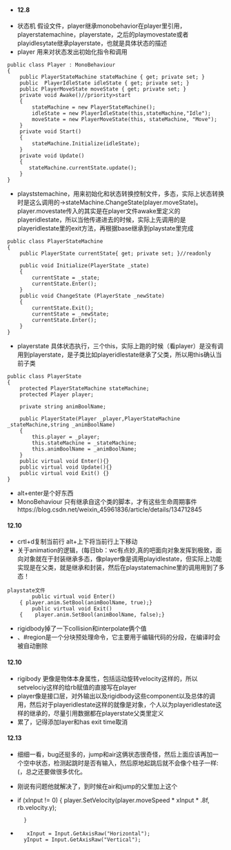 + #### 12.8
+ 状态机 假设文件，player继承monobehavior在player里引用，playerstatemachine，playerstate，之后的playmovestate或者playidlesytate继承playerstate，也就是具体状态的描述   
+ player 用来对状态发出初始化指令和调用
```
public class Player : MonoBehaviour
{
    public PlayerStateMachine stateMachine { get; private set; }
    public  PlayerIdleState idleState { get; private set; }
    public PlayerMoveState moveState { get; private set; }
    private void Awake()//priority>start
    {
        stateMachine = new PlayerStateMachine();
        idleState = new PlayerIdleState(this,stateMachine,"Idle");
        moveState = new PlayerMoveState(this, stateMachine, "Move");
    }
    private void Start()
    {
        stateMachine.Initialize(idleState);
    }
    private void Update()
    {
       stateMachine.currentState.update();
    }
}
```
+ playststemachine，用来初始化和状态转换控制文件，多态，实际上状态转换时是这么调用的->stateMachine.ChangeState(player.moveState)。player.movestate传入的其实是在player文件awake里定义的playeridlestate，所以当他传递进去的时候，实际上先调用的是playeridlestate里的exit方法，再根据base继承到playstate里完成
```
public class PlayerStateMachine 
{
    public PlayerState currentState{ get; private set; }//readonly
    
    public void Initialize(PlayerState _state)
    {
        currentState = _state;
        currentState.Enter();
    }
    public void ChangeState (PlayerState _newState)
    {
        currentState.Exit();
        currentState = _newState;
        currentState.Enter();
    }
}
```
+ playerstate 具体状态执行，三个this，实际上跑的时候（看player）是没有调用到playerstate，是子类比如playeridlestate继承了父类，所以用this确认当前子类
```
public class PlayerState
{
    protected PlayerStateMachine stateMachine;
    protected Player player;

    private string animBoolName;

    public PlayerState(Player _player,PlayerStateMachine _stateMachine,string _animBoolName)
    {
        this.player = _player;
        this.stateMachine = _stateMachine;
        this.animBoolName = _animBoolName;
    }
    public virtual void Enter(){}
    public virtual void Update(){}
    public virtual void Exit() {}
}
```
+ alt+enter是个好东西
+ MonoBehaviour 只有继承自这个类的脚本，才有这些生命周期事件https://blog.csdn.net/weixin_45961836/article/details/134712845


#### 12.10
+  crtl+d复制当前行 alt+上下将当前行上下移动
+ 关于animation的逻辑，(每日bb：wc有点妙,真的吧面向对象发挥到极致，面向对象就在于封装继承多态，像player像是调用playidlestate，但实际上功能实现是在父类，就是继承和封装，然后在playstatemachine里的调用用到了多态！
```看9号那个player的awake和playerstate的awake，在player里对new的两个对象进行了赋值，然后在里用子类向上继承方法，playerstate只起到一个当前类的继承作用，很面向对象，单看代码不觉得，真的写起逻辑就是每个干每个的事儿
playstate文件
	    public virtual void Enter() 
    { player.anim.SetBool(animBoolName, true);}
        public virtual void Exit() 
    {    player.anim.SetBool(animBoolName, false);}
```
+ rigidbody掉了一下collision和interpolate俩个值
+ 、#region是一个分块预处理命令，它主要用于编辑代码的分段，在编译时会被自动删除

#### 12.10
+ rigibody 更像是物体本身属性，包括运动旋转velocity这样的，所以setvelociy这样的给rb赋值的直接写在player
+ player像是接口层，对外输出以及rigidbody这些component以及总体的调用，然后对于playeridlestate这样的就像是对象，个人以为playeridlestate这样的继承的，尽量引用数据都在playerstate父类里定义
+ 累了，记得添加layer和has exit time取消

#### 12.13
+ 细细一看，bug还挺多的，jump和air这俩状态很奇怪，然后上面应该再加一个空中状态，检测起跳时是否有输入，然后原地起跳后就不会像个柱子一样:(，总之还要做很多优化。
+ 刚说有问题他就解决了，到时候在air和jump的父里加上这个
+ if (xInput != 0)
        {
            player.SetVelocity(player.moveSpeed * xInput * .8f, rb.velocity.y);

        }
+        xInput = Input.GetAxisRaw("Horizontal");
        yInput = Input.GetAxisRaw("Vertical");